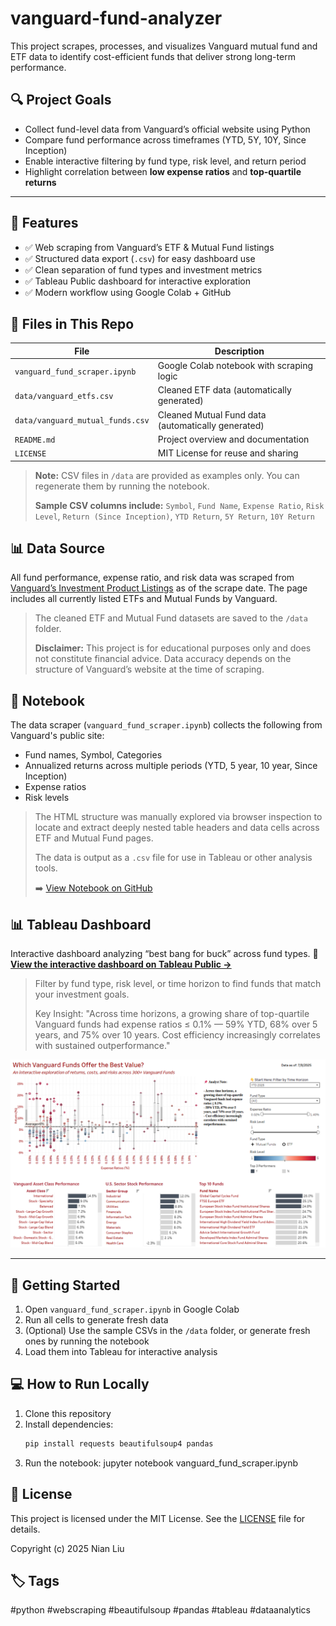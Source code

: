 # vanguard-fund-analyzer
This project scrapes, processes, and visualizes Vanguard mutual fund and ETF data to identify cost-efficient funds that deliver strong long-term performance.

## 🔍 Project Goals

- Collect fund-level data from Vanguard’s official website using Python
- Compare fund performance across timeframes (YTD, 5Y, 10Y, Since Inception)
- Enable interactive filtering by fund type, risk level, and return period
- Highlight correlation between **low expense ratios** and **top-quartile returns**

---

## 🚀 Features

- ✅ Web scraping from Vanguard’s ETF & Mutual Fund listings  
- ✅ Structured data export (`.csv`) for easy dashboard use  
- ✅ Clean separation of fund types and investment metrics  
- ✅ Tableau Public dashboard for interactive exploration  
- ✅ Modern workflow using Google Colab + GitHub


## 📁 Files in This Repo

| File                             | Description                                       |
|----------------------------------|-------------------------------------------------- |
| `vanguard_fund_scraper.ipynb`    | Google Colab notebook with scraping logic         |
| `data/vanguard_etfs.csv`         | Cleaned ETF data (automatically generated)        |
| `data/vanguard_mutual_funds.csv` | Cleaned Mutual Fund data (automatically generated)|
| `README.md`                      | Project overview and documentation                |
| `LICENSE`                        | MIT License for reuse and sharing                 |

> **Note:** CSV files in `/data` are provided as examples only. You can regenerate them by running the notebook.
> 
> **Sample CSV columns include:**
> `Symbol`, `Fund Name`, `Expense Ratio`, `Risk Level`, `Return (Since Inception)`, `YTD Return`, `5Y Return`, `10Y Return`

## 📊 Data Source

All fund performance, expense ratio, and risk data was scraped from [Vanguard’s Investment Product Listings](https://investor.vanguard.com/investment-products/list/all?filters=open) as of the scrape date. The page includes all currently listed ETFs and Mutual Funds by Vanguard.
> The cleaned ETF and Mutual Fund datasets are saved to the `/data` folder.
> 
> **Disclaimer:** This project is for educational purposes only and does not constitute financial advice. Data accuracy depends on the structure of Vanguard’s website at the time of scraping.


## 📓 Notebook

The data scraper (`vanguard_fund_scraper.ipynb`) collects the following from Vanguard's public site:
- Fund names, Symbol, Categories
- Annualized returns across multiple periods (YTD, 5 year, 10 year, Since Inception)
- Expense ratios
- Risk levels

> The HTML structure was manually explored via browser inspection to locate and extract deeply nested table headers and data cells across ETF and Mutual Fund pages.
> 
> The data is output as a `.csv` file for use in Tableau or other analysis tools.
> 
> ➡️ [View Notebook on GitHub](./vanguard_fund_scraper.ipynb)


## 📊 Tableau Dashboard

Interactive dashboard analyzing “best bang for buck” across fund types.
🔗 **[View the interactive dashboard on Tableau Public →](https://public.tableau.com/app/profile/nian.liu6717/viz/Vanguard_Funds_Best_Bang_Buck_Interactive_Analysis/VanguardUniverse)**  
> Filter by fund type, risk level, or time horizon to find funds that match your investment goals.
> 
> Key Insight: "Across time horizons, a growing share of top-quartile Vanguard funds had expense ratios ≤ 0.1% — 59% YTD, 68% over 5 years, and 75% over 10 years. Cost efficiency increasingly correlates with sustained outperformance."


![Dashboard Preview](./asset/vanguard_tableau_image.png)


---

## 🧪 Getting Started

1. Open `vanguard_fund_scraper.ipynb` in Google Colab
2. Run all cells to generate fresh data
3. (Optional) Use the sample CSVs in the `/data` folder, or generate fresh ones by running the notebook
4. Load them into Tableau for interactive analysis


## 💻 How to Run Locally

1. Clone this repository
2. Install dependencies:
   ```bash
   pip install requests beautifulsoup4 pandas
4. Run the notebook:
   jupyter notebook vanguard_fund_scraper.ipynb

## 📄 License

This project is licensed under the MIT License. See the [LICENSE](./LICENSE) file for details.

Copyright (c) 2025 Nian Liu

## 🏷️ Tags
#python #webscraping #beautifulsoup #pandas #tableau #dataanalytics
